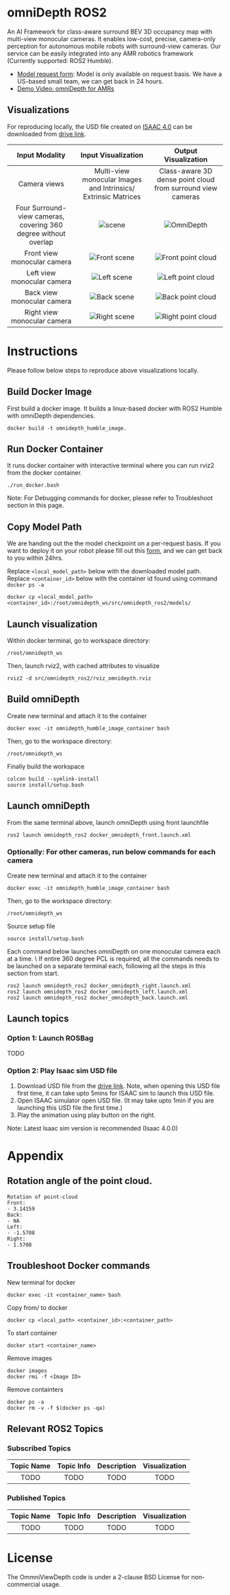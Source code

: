 
# omniDepth ROS2
An AI Framework for class-aware surround BEV 3D occupancy map with multi-view monocular cameras. It enables low-cost, precise, camera-only perception for autonomous mobile robots with surround-view cameras.
Our service can be easily integrated into any AMR robotics framework (Currently supported: ROS2 Humble). 

* [Model request form](https://forms.gle/2JLW8mkCmrBkLmZw8): Model is only available on request basis. We have a US-based small team, we can get back in 24 hours.
* [Demo Video: omniDepth for AMRs](https://www.youtube.com/watch?v=T_HIsUSDyoQ&ab_channel=SynapseMobility)

## Visualizations
For reproducing locally, the USD file created on [ISAAC 4.0](https://developer.nvidia.com/blog/supercharge-robotics-workflows-with-ai-and-simulation-using-nvidia-isaac-sim-4-0-and-nvidia-isaac-lab/) can be downloaded from [drive link](https://drive.google.com/file/d/1CKsHDYRw4J_wQ6_jgNjwoaswgUvqomCb/view?usp=drive_link).

| Input Modality |            Input Visualization        |            Output Visualization           |
|:--------------------------------------:|:--------------------------------------:|:--------------------------------------:|
|Camera views| Multi-view monocular Images and Intrinsics/ Extrinsic Matrices | Class-aware 3D dense point cloud from surround view cameras |
| Four Surround-view cameras, covering 360 degree without overlap| ![scene](https://github.com/synapsemobility/omnidepth_ros2/blob/main/visualizations/scene.gif)| ![OmniDepth](https://github.com/synapsemobility/omnidepth_ros2/blob/main/visualizations/omniDepth.gif)|
| Front view monocular camera | ![Front scene](https://github.com/synapsemobility/omnidepth_ros2/blob/main/visualizations/scene_front.gif) | ![Front point cloud](https://github.com/synapsemobility/omnidepth_ros2/blob/main/visualizations/pcl_front.gif)|
| Left view monocular camera | ![Left scene](https://github.com/synapsemobility/omnidepth_ros2/blob/main/visualizations/scene_left.gif) | ![Left point cloud](https://github.com/synapsemobility/omnidepth_ros2/blob/main/visualizations/pcl_left.gif)|
| Back view monocular camera | ![Back scene](https://github.com/synapsemobility/omnidepth_ros2/blob/main/visualizations/scene_back.gif) | ![Back point cloud](https://github.com/synapsemobility/omnidepth_ros2/blob/main/visualizations/pcl_back.gif)|
| Right view monocular camera | ![Right scene](https://github.com/synapsemobility/omnidepth_ros2/blob/main/visualizations/scene_right.gif) | ![Right point cloud](https://github.com/synapsemobility/omnidepth_ros2/blob/main/visualizations/pcl_right.gif)|



# Instructions
Please follow below steps to reproduce above visualizations locally. 

## Build Docker Image
First build a docker image. It builds a linux-based docker with ROS2 Humble with omniDepth dependencies. 
```
docker build -t omnidepth_humble_image.

```

## Run Docker Container
It runs docker container with interactive terminal where you can run rviz2 from the docker container.
```
./run_docker.bash
```
Note: For Debugging commands for docker, please refer to Troubleshoot section in this page. 


## Copy Model Path
We are handing out the the model checkpoint on a per-request basis. If you want to deploy it on your robot please fill out this [form](https://forms.gle/2JLW8mkCmrBkLmZw8), and we can get back to you within 24hrs.

Replace `<local_model_path>` below with the downloaded model path. 
Replace `<container_id>` below with the container id found using command `docker ps -a`
```
docker cp <local_model_path> <container_id>:/root/omnidepth_ws/src/omnidepth_ros2/models/
```

## Launch visualization
Within docker terminal, go to workspace directory:
```
/root/omnidepth_ws
```
Then, launch rviz2, with cached attributes to visualize
```
rviz2 -d src/omnidepth_ros2/rviz_omnidepth.rviz
```

## Build omniDepth
Create new terminal and attach it to the container
```
docker exec -it omnidepth_humble_image_container bash
```
Then, go to the workspace directory: 
```
/root/omnidepth_ws
```
Finally build the workspace
```
colcon build --symlink-install
source install/setup.bash
```

## Launch omniDepth
From the same terminal above, launch omniDepth using front launchfile
```
ros2 launch omnidepth_ros2 docker_omnidepth_front.launch.xml
```

### Optionally: For other cameras, run below commands for each camera

Create new terminal and attach it to the container
```
docker exec -it omnidepth_humble_image_container bash
```
Then, go to the workspace directory: 
```
/root/omnidepth_ws
```
Source setup file
```
source install/setup.bash
```
Each command below launches omniDepth on one monocular camera each at a time. \\
If entire 360 degree PCL is required, all the commands needs to be launched on a separate terminal each, following all the steps in this section from start. 
```
ros2 launch omnidepth_ros2 docker_omnidepth_right.launch.xml
ros2 launch omnidepth_ros2 docker_omnidepth_left.launch.xml
ros2 launch omnidepth_ros2 docker_omnidepth_back.launch.xml
```


## Launch topics
### Option 1: Launch ROSBag
TODO

### Option 2: Play Isaac sim USD file
1. Download USD file from the [drive link](https://drive.google.com/file/d/1CKsHDYRw4J_wQ6_jgNjwoaswgUvqomCb/view?usp=drive_link). Note, when opening this USD file first time, it can take upto 5mins for ISAAC sim to launch this USD file.  
2. Open ISAAC simulator open USD file. (It may take upto 1min if you are launching this USD file the first time.)
3. Play the animation using play button on the right.

Note: Latest Isaac sim version is recommended (Isaac 4.0.0)


# Appendix
## Rotation angle of the point cloud.
```
Rotation of point-cloud
Front: 
- 3.14159
Back: 
- NA
Left: 
- -1.5708
Right: 
- 1.5708
```

## Troubleshoot Docker commands
New terminal for docker
```
docker exec -it <container_name> bash
```

Copy from/ to docker
```
docker cp <local_path> <container_id>:<container_path>
```

To start container
```
docker start <container_name>
```

Remove images
```
docker images
docker rmi -f <Image ID>
```

Remove containters
```
docker ps -a
docker rm -v -f $(docker ps -qa)
```

## Relevant ROS2 Topics

### Subscribed Topics
|            Topic Name           |            Topic Info           |     Description  | Visualization | 
|:--------------------------------------:|:--------------------------------------:| :--------------------------------------:| :--------------------------------------:|
| TODO | TODO |TODO | TODO | 

### Published Topics
|            Topic Name           |            Topic Info           |     Description  | Visualization | 
|:--------------------------------------:|:--------------------------------------:| :--------------------------------------:| :--------------------------------------:|
| TODO | TODO |TODO | TODO | 

# License
The OmmniViewDepth code is under a 2-clause BSD License for non-commercial usage.
